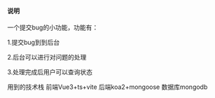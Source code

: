 #### 说明
一个提交bug的小功能，功能有：

1.提交bug到到后台

2.后台可以进行对问题的处理

3.处理完成后用户可以查询状态

用到的技术栈 前端Vue3+ts+vite 后端koa2+mongoose 数据库mongodb
